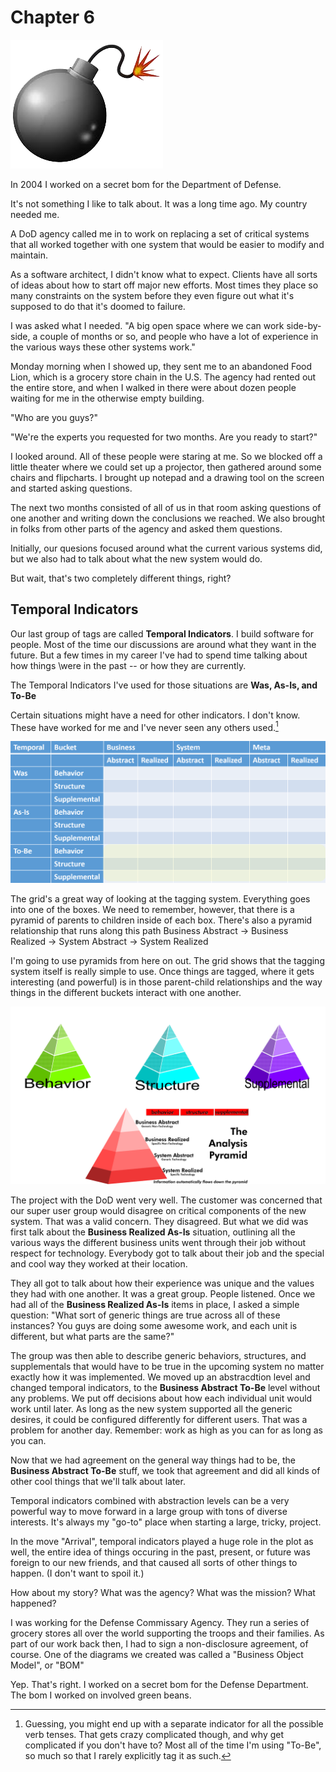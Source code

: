 # Chapter 6

![](images/bomb-icon.png)

In 2004 I worked on a secret bom for the Department of Defense.

It's not something I like to talk about. It was a long time ago. My country needed me.

A DoD agency called me in to work on replacing a set of critical systems that all worked together with one system that would be easier to modify and maintain.

As a software architect, I didn't know what to expect. Clients have all sorts of ideas about how to start off major new efforts. Most times they place so many constraints on the system before they even figure out what it's supposed to do that it's doomed to failure.

I was asked what I needed. "A big open space where we can work side-by-side, a couple of months or so, and people who have a lot of experience in the various ways these other systems work."

Monday morning when I showed up, they sent me to an abandoned Food Lion, which is a grocery store chain in the U.S. The agency had rented out the entire store, and when I walked in there were about dozen people waiting for me in the otherwise empty building.

"Who are you guys?"

"We're the experts you requested for two months. Are you ready to start?"

I looked around. All of these people were staring at me. So we blocked off a little theater where we could set up a projector, then gathered around some chairs and flipcharts. I brought up notepad and a drawing tool on the screen and started asking questions.

The next two months consisted of all of us in that room asking questions of one another and writing down the conclusions we reached. We also brought in folks from other parts of the agency and asked them questions.

Initially, our quesions focused around what the current various systems did, but we also had to talk about what the new system would do.

But wait, that's two completely different things, right?

## Temporal Indicators

Our last group of tags are called **Temporal Indicators**. I build software for people. Most of the time our discussions are around what they want in the future. But a few times in my career I've had to spend time talking about how things \were in the past -- or how they are currently.

The Temporal Indicators I've used for those situations are **Was, As-Is, and To-Be**

Certain situations might have a need for other indicators. I don't know. These have worked for me and I've never seen any others used.[^6-1]

[^6-1]: Guessing, you might end up with a separate indicator for all the possible verb tenses. That gets crazy complicated though, and why get complicated if you don't have to? Most all of the time I'm using "To-Be", so much so that I rarely explicitly tag it as such.

![Analysis Bingo with Temporal Indicators added. Most all of the time all you'll need are those boxes at the bottom](images/full-analysis-bingo.png)

The grid's a great way of looking at the tagging system. Everything goes into one of the boxes. We need to remember, however, that there is a pyramid of parents to children inside of each box. There's also a pyramid relationship that runs along this path Business Abstract -> Business Realized -> System Abstract -> System Realized

I'm going to use pyramids from here on out. The grid shows that the tagging system itself is really simple to use. Once things are tagged, where it gets interesting (and powerful) is in those parent-child relationships and the way things in the different buckets interact with one another.

![](images/bucket-pyramids.png)

The project with the DoD went very well. The customer was concerned that our super user group would disagree on critical components of the new system. That was a valid concern. They disagreed. But what we did was first talk about the **Business Realized As-Is** situation, outlining all the various ways the different business units went through their job without respect for technology. Everybody got to talk about their job and the special and cool way they worked at their location.

They all got to talk about how their experience was unique and the values they had with one another. It was a great group. People listened. Once we had all of the **Business Realized As-Is** items in place, I asked a simple question: "What sort of generic things are true across all of these instances? You guys are doing some awesome work, and each unit is different, but what parts are the same?"

The group was then able to describe generic behaviors, structures, and supplementals that would have to be true in the upcoming system no matter exactly how it was implemented. We moved up an abstracdtion level and changed temporal indicators, to the **Business Abstract To-Be** level without any problems. We put off decisions about how each individual unit would work until later. As long as the new system supported all the generic desires, it could be configured differently for different users. That was a problem for another day. Remember: work as high as you can for as long as you can.

Now that we had agreement on the general way things had to be, the **Business Abstract To-Be** stuff, we took that agreement and did all kinds of other cool things that we'll talk about later.

Temporal indicators combined with abstraction levels can be a very powerful way to move forward in a large group with tons of diverse interests. It's always my "go-to" place when starting a large, tricky, project.

In the move "Arrival", temporal indicators played a huge role in the plot as well, the entire idea of things occuring in the past, present, or future was foreign to our new friends, and that caused all sorts of other things to happen. (I don't want to spoil it.)

How about my story? What was the agency? What was the mission? What happened?

I was working for the Defense Commissary Agency. They run a series of grocery stores all over the world supporting the troops and their families. As part of our work back then, I had to sign a non-disclosure agreement, of course. One of the diagrams we created was called a "Business Object Model", or "BOM"

Yep. That's right. I worked on a secret bom for the Defense Department. The bom I worked on involved green beans.

